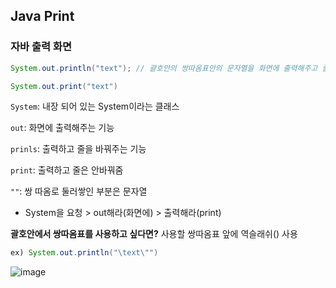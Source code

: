 ## Java Print

### 자바 출력 화면

```Java
System.out.println("text"); // 괄호안의 쌍따옴표안의 문자열을 화면에 출력해주고 줄을 바꿔줌

System.out.print("text")
```

`System`: 내장 되어 있는 System이라는 클래스

`out`: 화면에 출력해주는 기능

`prinls`: 출력하고 줄을 바꿔주는 기능

`print`: 출력하고 줄은 안바꿔줌

`""`: 쌍 따옴로 둘러쌓인 부분은 문자열

- System을 요청 > out해라(화면에) > 출력해라(print)

**괄호안에서 쌍따옴표를 사용하고 싶다면?**
사용할 쌍따옴표 앞에 역슬래쉬(\) 사용

```java
ex) System.out.println("\text\"")
```

![image](https://user-images.githubusercontent.com/53684676/93216107-44d82500-f7a2-11ea-8fe3-4e25b8fae204.png)